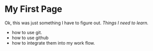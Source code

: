 # My First Page
Ok, this was just something I have to figure out.
*Things I need to learn.*
+ how to use git.
+ how to use github
+ how to integrate them into my work flow.
